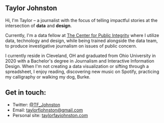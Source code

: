 ## Taylor Johnston
Hi, I'm Taylor – a journalist with the focus of telling impactful stories at the intersection of __data__ and __design__. 

Currently, I'm a data fellow at [The Center for Public Integrity](https://publicintegrity.org/) where I utilize data, technology and design, while being trained alongside the data
team, to produce investigative journalism on issues of public concern.

I currently reside in Cleveland, OH and graduated from Ohio University in 2020 with a Bachelor's degree in Journalism and Interactive Information Design. When I'm not creating a data visualization or sifting through a spreadsheet, I enjoy reading, discovering new music on Spotify, practicing my calligraphy or walking my dog, Burke.

## Get in touch:
* Twitter: [@TF_Johnston](https://twitter.com/TF_Johnston)
* Email: [taylorfjohnston@gmail.com](mailto:taylorfjohnston@gmail.com)
* Personal site: [taylorfayjohnston.com](https://taylorfayjohnston.com/)
